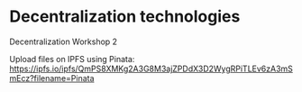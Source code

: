 # Decentralization technologies

Decentralization Workshop 2

Upload files on IPFS using Pinata: https://ipfs.io/ipfs/QmPS8XMKg2A3G8M3ajZPDdX3D2WygRPiTLEv6zA3mSmEcz?filename=Pinata